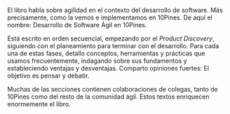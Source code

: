 El libro habla sobre agilidad en el contexto del desarrollo de software. Más precisamente, como la vemos e implementamos en 10Pines. De aquí el nombre: Desarrollo de Software Ágil en 10Pines.

Está escrito en orden secuencial, empezando por el *Product Discovery*, siguiendo con el planeamiento para terminar con el desarrollo. Para cada una de estas fases, detallo conceptos, herramientas y prácticas que usamos frecuentemente, indagando sobre sus fundamentos y estableciendo ventajas y desventajas. Comparto opiniones fuertes: El objetivo es pensar y debatir.

Muchas de las secciones contienen colaboraciones de colegas, tanto de 10Pines como del resto de la comunidad ágil. Estos textos enriquecen enormemente el libro.



